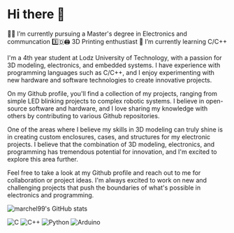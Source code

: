 # Hi there 👋

👨‍💻 I’m currently pursuing a Master's degree in Electronics and communcation
3️⃣🇩🖨️ 3D Printing enthustiast
🌱 I’m currently learning C/C++


I'm a 4th year student at Lodz University of Technology, with a passion for 3D modeling, electronics, and embedded systems. I have experience with programming languages such as C/C++, and I enjoy experimenting with new hardware and software technologies to create innovative projects.

On my Github profile, you'll find a collection of my projects, ranging from simple LED blinking projects to complex robotic systems. I believe in open-source software and hardware, and I love sharing my knowledge with others by contributing to various Github repositories.

One of the areas where I believe my skills in 3D modeling can truly shine is in creating custom enclosures, cases, and structures for my electronic projects. I believe that the combination of 3D modeling, electronics, and programming has tremendous potential for innovation, and I'm excited to explore this area further.

Feel free to take a look at my Github profile and reach out to me for collaboration or project ideas. I'm always excited to work on new and challenging projects that push the boundaries of what's possible in electronics and programming.

![marchel99's GitHub stats](https://github-readme-stats.vercel.app/api?username=marchel99&show_icons=true&theme=transparent)

![C](https://img.shields.io/badge/c-%2300599C.svg?style=for-the-badge&logo=c&logoColor=white)
![C++](https://img.shields.io/badge/c++-%2300599C.svg?style=for-the-badge&logo=c%2B%2B&logoColor=white)
![Python](https://img.shields.io/badge/python-3670A0?style=for-the-badge&logo=python&logoColor=ffdd54)
![Arduino](https://img.shields.io/badge/-Arduino-00979D?style=for-the-badge&logo=Arduino&logoColor=white)

<!--
**marchel99/marchel99** is a ✨ _special_ ✨ repository because its `README.md` (this file) appears on your GitHub profile.

Here are some ideas to get you started:

- 🔭 I’m currently working on ...
- 🌱 I’m currently learning ...
- 👯 I’m looking to collaborate on ...
- 🤔 I’m looking for help with ...
- 💬 Ask me about ...
- 📫 How to reach me: ...
- 😄 Pronouns: ...
- ⚡ Fun fact: ...
-->
